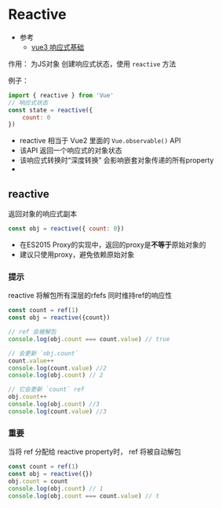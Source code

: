 # Reactive

* 参考 
  * [vue3 响应式基础](https://v3.cn.vuejs.org/guide/reactivity-fundamentals.html)

作用： 为JS对象 创建响应式状态，使用 `reactive` 方法

例子：

```javascript
import { reactive } from 'Vue'
// 响应式状态
const state = reactive({
    count: 0
})
```

* reactive  相当于 Vue2 里面的  `Vue.observable()` API
* 该API 返回一个响应式的对象状态
* 该响应式转换时“深度转换”  会影响嵌套对象传递的所有property
* 
## reactive

返回对象的响应式副本

```javascript
const obj = reactive({ count: 0})
```

* 在ES2015 Proxy的实现中，返回的proxy是**不等于**原始对象的
* 建议只使用proxy，避免依赖原始对象

### 提示

reactive 将解包所有深层的rfefs 同时维持ref的响应性

```javascript
const count = ref(1)
const obj = reactive({count})

// ref 会被解包
console.log(obj.count === count.value) // true

// 会更新 `obj.count`
count.value++
console.log(count.value) //2
console.log(obj.count) // 2

// 它会更新 `count` ref
obj.count++
console.log(obj.count) //3
console.log(count.value) //3
```

### 重要

当将 ref 分配给 reactive property时， ref 将被自动解包

```javascript
const count = ref(1)
const obj = reactive({})
obj.count = count
console.log(obj.count) // 1
console.log(obj.count === count.value) // t
```

